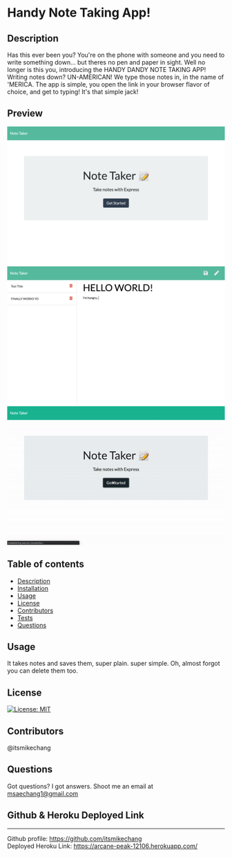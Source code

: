 # Handy Note Taking App!

  ## Description
  Has this ever been you? You're on the phone with someone and you need to write something down... but theres no pen and paper in sight. 
  Well no longer is this you, introducing the HANDY DANDY NOTE TAKING APP! Writing notes down? UN-AMERICAN! We type those notes in, in the 
  name of 'MERICA. The app is simple, you open the link in your browser flavor of choice, and get to typing! It's that simple jack!
  
  ## Preview
  ![Photo 1](/photogifs/screen1.png)
  ![Photo 2](/photogifs/screen2.png)
  ![Gif](/photogifs/screenrec.gif)

  ## Table of contents
  * [Description](#description)
  * [Installation](#installation)
  * [Usage](#usage)
  * [License](#license)
  * [Contributors](#contributors)
  * [Tests](#tests)
  * [Questions](#questions)

  ## Usage
  It takes notes and saves them, super plain. super simple. Oh, almost forgot you can delete them too. 

  ## License
  [![License: MIT](https://img.shields.io/badge/License-MIT-yellow.svg)](https://opensource.org/licenses/MIT)

  ## Contributors
  @itsmikechang

  ## Questions
  Got questions? I got answers. Shoot me an email at msaechang1@gmail.com

  ## Github & Heroku Deployed Link
  ---  
  Github profile: https://github.com/itsmikechang  
  Deployed Heroku Link: https://arcane-peak-12106.herokuapp.com/

